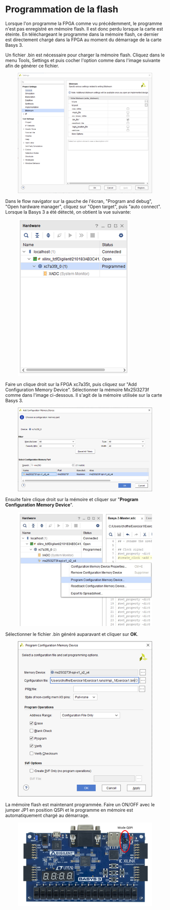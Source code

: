 # Programmation de la flash

Lorsque l'on programme la FPGA comme vu précédemment, le programme n'est pas enregistré en mémoire flash. Il est donc perdu lorsque la carte est éteinte.  En téléchargeant le programme dans la mémoire flash, ce dernier est directement chargé dans la FPGA au moment du démarrage de la carte Basys 3.

Un fichier .bin est nécessaire pour charger la mémoire flash. Cliquez dans le menu Tools, Settings et puis cocher l'option comme dans l'image suivante afin de générer ce fichier.

<figure><img src="../.gitbook/assets/settings.PNG" alt=""><figcaption></figcaption></figure>

Dans le flow navigator sur la gauche de l'écran, "Program and debug", "Open hardware manager", cliquez sur "Open target", puis "auto connect". Lorsque la Basys 3 a été détecté, on obtient la vue suivante:

<figure><img src="../.gitbook/assets/hardware.PNG" alt=""><figcaption></figcaption></figure>

Faire un clique droit sur la FPGA xc7a35t, puis cliquez sur "Add Configuration Memory Device". Sélectionner la mémoire Mx25l3273f comme dans l'image ci-dessous. Il s'agit de la mémoire utilisée sur la carte Basys 3.

<figure><img src="../.gitbook/assets/add_config (1).PNG" alt=""><figcaption></figcaption></figure>

Ensuite faire clique droit sur la mémoire et cliquer sur "**Program Configuration Memory Device**".

<figure><img src="../.gitbook/assets/program_config_mem.jpg" alt=""><figcaption></figcaption></figure>

Sélectionner le fichier .bin généré auparavant et cliquer sur **OK**.

<figure><img src="../.gitbook/assets/prg_cfg.PNG" alt=""><figcaption></figcaption></figure>

La mémoire flash est maintenant programmée. Faire un ON/OFF avec le jumper JP1 en position QSPi et le programme en mémoire est automatiquement chargé au démarrage.&#x20;

<figure><img src="../.gitbook/assets/QSPI.PNG" alt=""><figcaption></figcaption></figure>
